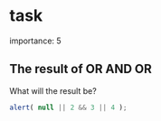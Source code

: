 # task

importance: 5

## The result of OR AND OR

What will the result be?

```javascript
alert( null || 2 && 3 || 4 );
```

